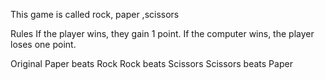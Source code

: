 This game is called rock, paper ,scissors

Rules
If the player wins, they gain 1 point. If the computer wins, the player loses one point.

Original
Paper beats Rock
Rock beats Scissors
Scissors beats Paper

